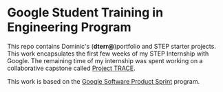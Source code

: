# Google Student Training in Engineering Program

This repo contains Dominic's (**dterr@**)portfolio and STEP starter projects.
This work encapsulates the first few weeks of my STEP Internship with Google. The remaining time of my internship was spent working on a collaborative capstone called [Project TRACE](https://github.com/googleinterns/trace).

This work is based on the [Google Software Product Sprint](https://g.co/softwareproductsprint) program.

